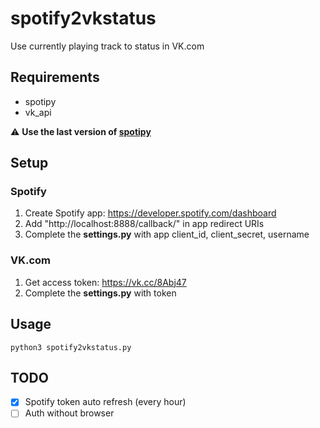 # spotify2vkstatus

Use currently playing track to status in VK.com

## Requirements
- spotipy
- vk_api

⚠️ **Use the last version of [spotipy](https://github.com/plamere/spotipy)**

## Setup

### Spotify
1. Create Spotify app: https://developer.spotify.com/dashboard
2. Add "http://localhost:8888/callback/" in app redirect URIs
3. Complete the **settings.py** with app client_id, client_secret, username

### VK.com
1. Get access token: https://vk.cc/8Abj47
2. Complete the **settings.py** with token

## Usage

```
python3 spotify2vkstatus.py
```

## TODO
- [x] Spotify token auto refresh (every hour)
- [ ] Auth without browser
